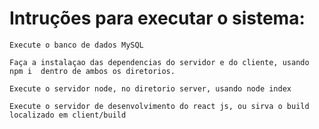 # Intruções para executar o sistema:

```
Execute o banco de dados MySQL
```

```
Faça a instalaçao das dependencias do servidor e do cliente, usando npm i  dentro de ambos os diretorios.
```

```
Execute o servidor node, no diretorio server, usando node index
```


```
Execute o servidor de desenvolvimento do react js, ou sirva o build localizado em client/build
```
